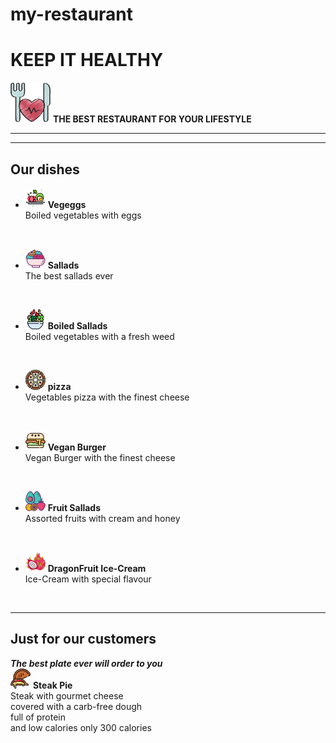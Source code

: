 # my-restaurant
# KEEP IT HEALTHY
 
  ![RESTAURANTlogo](healthy-heart.png)
   **THE BEST RESTAURANT FOR YOUR LIFESTYLE** <hr><hr>
   ## Our dishes

- ![Vegeggs](vegetarian.png) **Vegeggs**
<br>Boiled vegetables with eggs
<br>

- ![sallads](vegetable.png) **Sallads**
<br>The best sallads ever
<br>

- ![Boiled-Sallads](salad.png) **Boiled Sallads**
<br>Boiled vegetables with a fresh weed
<br>

- ![pizza](pizza.png) **pizza**
<br> Vegetables pizza with the finest cheese
<br>

- ![VeganBurger](burger.png) **Vegan Burger**
<br> Vegan Burger with the finest cheese
<br>

- ![Fruit-Sallads](fruit.png) **Fruit Sallads**
<br> Assorted fruits with cream and honey
<br>

- ![dragonfruit](dragon-fruit.png) **DragonFruit Ice-Cream**
<br> Ice-Cream with special flavour
<br>
<hr>

## Just for our customers
***The best plate ever will order to you***
<br>
![Steak](calzone.png) **Steak Pie**
<br> Steak with gourmet cheese <br> covered with a carb-free dough<br> full of protein <br>and low calories only 300 calories
<br>

